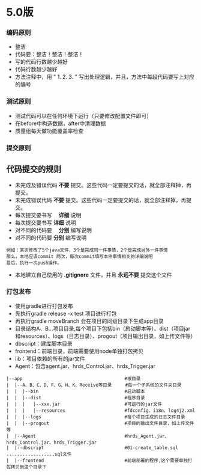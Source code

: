 # 5.0版

### 编码原则
- 整洁
- 代码要：整洁！整洁！整洁！
- 写的代码行数越少越好
- 代码行数越少越好
- 方法注释中，用 " 1. 2. 3. " 写出处理逻辑，并且，方法中每段代码要写上对应的编号

### 测试原则
- 测试代码可以在任何环境下运行（只要修改配置文件即可）
- 在before中构造数据，after中清理数据
- 质量组每天做功能覆盖率检查

### 提交原则


## 代码提交的规则
- 未完成及错误代码 __不要__ 提交。这些代码一定要提交的话，就全部注释掉，再提交。
- 未完成错误代码 __不要__ 提交。这些代码一定要提交的话，就全部注释掉，再提交。
- 每次提交要书写　 __详细__ 说明
- 每次提交要书写 __详细__ 说明
- 对不同的代码要　 __分别__ 编写说明
- 对不同的代码要 __分别__ 编写说明
```text
例如：某次修改了5个java文件，3个是完成同一件事情，2个是完成另外一件事情
那么，本地应该commit 两次，每次commit填写本件事情相关的详细说明
最后，执行一次push操作。 
```  
- 本地建立自己使用的 __.gitignore__ 文件，并且 __永远不要__ 提交这个文件

### 打包发布
- 使用gradle进行打包发布
- 先执行gradle release -x test 项目进行打包
- 再执行gradle moveBranch 会在项目的同级目录下生成app目录
- 目录结构A、B...项目目录,每个项目下包括bin（启动脚本等）、dist（项目jar和resources）、logs（日志目录）、progout（项目输出目录，如上传文件等）
- dbscript：建库脚本目录
- frontend：前端目录，前端需要使用node单独打包拷贝
- lib：项目依赖的所有的jar文件
- Agent：包含agent.jar、hrds_Control.jar、hrds_Trigger.jar

```
|--app                                      #根目录
|  |--A、B、C、D、F、G、H、K、Receive等目录     #每一个子系统的文件夹目录
|  |  |--bin                                #启动脚本
|  |  |--dist                               #程序目录
|  |  |   |--xxx.jar                        #可运行的jar文件
|  |  |   |--resources                      #fdconfig、i18n、log4j2.xml
|  |  |--logs                               #每个项目生成的日志文件目录
|  |  |--progout                            #项目的输出文件目录，如上传文件等
|  |--Agent                                 #hrds_Agent.jar、hrds_Control.jar、hrds_Trigger.jar
|  |--dbscript                              #01-create_table.sql ..................sql文件
|  |--frontend                              #前端部署的程序,这个需要单独打包拷贝到这个目录下

